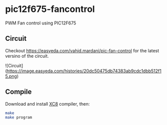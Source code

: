 # pic12f675-fancontrol
PWM Fan control using PIC12F675



## Circuit

Checkout https://easyeda.com/vahid.mardani/pic-fan-control for the latest
versino of the circuit.

![Circuit]
(https://image.easyeda.com/histories/20dc50475db74383ab9cdc1dbb512f15.png)


## Compile

Download and install [XC8](https://www.microchip.com/mplab/compilers) 
compiler, then:

```bash
make
make program
```


